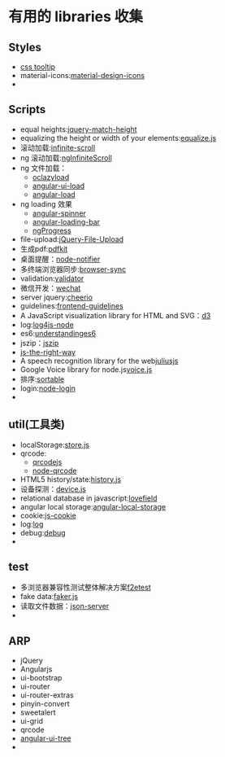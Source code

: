 有用的 libraries 收集
=========

## Styles
* [css tooltip](https://github.com/chinchang/hint.css)
* material-icons:[material-design-icons](https://github.com/google/material-design-icons)
* 

## Scripts
* equal heights:[jquery-match-height](https://github.com/liabru/jquery-match-height)
* equalizing the height or width of your elements:[equalize.js](https://github.com/tsvensen/equalize.js)
* 滚动加载:[infinite-scroll](https://github.com/infinite-scroll/infinite-scroll)
* ng 滚动加载:[ngInfiniteScroll](https://github.com/sroze/ngInfiniteScroll)
* ng 文件加载：
    - [oclazyload](https://github.com/ocombe/ocLazyLoad)
    - [angular-ui-load](https://github.com/puxos/angular-ui-load)
    - [angular-load](https://github.com/urish/angular-load)
* ng loading 效果
    - [angular-spinner](https://github.com/urish/angular-spinner)
    - [angular-loading-bar](https://github.com/chieffancypants/angular-loading-bar)
    - [ngProgress](https://github.com/VictorBjelkholm/ngProgress)
* file-upload:[jQuery-File-Upload](https://github.com/blueimp/jQuery-File-Upload)
* 生成pdf:[pdfkit](https://github.com/devongovett/pdfkit)
* 桌面提醒：[node-notifier](https://github.com/mikaelbr/node-notifier)
* 多终端浏览器同步:[browser-sync](https://github.com/BrowserSync/browser-sync)
* validation:[validator](https://github.com/chriso/validator.js)
* 微信开发：[wechat](https://github.com/node-webot/wechat)
* server jquery:[cheerio](https://github.com/cheeriojs/cheerio)
* guidelines:[frontend-guidelines](https://github.com/bendc/frontend-guidelines)
* A JavaScript visualization library for HTML and SVG：[d3](https://github.com/mbostock/d3)
* log:[log4js-node](https://github.com/nomiddlename/log4js-node)
* es6:[understandinges6](https://github.com/nzakas/understandinges6)
* jszip：[jszip](https://github.com/Stuk/jszip)
* [js-the-right-way](https://github.com/braziljs/js-the-right-way)
* A speech recognition library for the web[juliusjs](https://github.com/zzmp/juliusjs)
* Google Voice library for node.js[voice.js](https://github.com/amper5and/voice.js)
* 排序:[sortable](https://github.com/RubaXa/Sortable)
* login:[node-login](https://github.com/braitsch/node-login)
* 

## util(工具类)
* localStorage:[store.js](https://github.com/marcuswestin/store.js)
* qrcode:
    - [qrcodejs](https://github.com/davidshimjs/qrcodejs)
    - [node-qrcode](https://github.com/soldair/node-qrcode)
* HTML5 history/state:[history.js](https://github.com/browserstate/history.js)
* 设备探测：[device.js](https://github.com/matthewhudson/device.js)
* relational database in javascript:[lovefield](https://github.com/google/lovefield)
* angular local storage:[angular-local-storage](https://github.com/grevory/angular-local-storage)
* cookie:[js-cookie](https://github.com/js-cookie/js-cookie)
* log:[log](https://github.com/adamschwartz/log)
* debug:[debug](https://github.com/visionmedia/debug)
* 

## test
* 多浏览器兼容性测试整体解决方案[f2etest](https://github.com/alibaba/f2etest)
* fake data:[faker.js](https://github.com/Marak/faker.js)
* 读取文件数据：[json-server](https://github.com/typicode/json-server)
* 

## ARP
* jQuery
* Angularjs
* ui-bootstrap
* ui-router
* ui-router-extras
* pinyin-convert
* sweetalert
* ui-grid
* qrcode
* [angular-ui-tree](https://github.com/angular-ui-tree/angular-ui-tree)
* 

